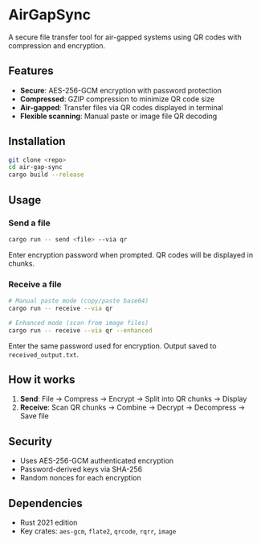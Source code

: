 # AirGapSync

A secure file transfer tool for air-gapped systems using QR codes with compression and encryption.

## Features

- **Secure**: AES-256-GCM encryption with password protection
- **Compressed**: GZIP compression to minimize QR code size
- **Air-gapped**: Transfer files via QR codes displayed in terminal
- **Flexible scanning**: Manual paste or image file QR decoding

## Installation

```bash
git clone <repo>
cd air-gap-sync
cargo build --release
```

## Usage

### Send a file

```bash
cargo run -- send <file> --via qr
```

Enter encryption password when prompted. QR codes will be displayed in chunks.

### Receive a file

```bash
# Manual paste mode (copy/paste base64)
cargo run -- receive --via qr

# Enhanced mode (scan from image files)
cargo run -- receive --via qr --enhanced
```

Enter the same password used for encryption. Output saved to `received_output.txt`.

## How it works

1. **Send**: File → Compress → Encrypt → Split into QR chunks → Display
2. **Receive**: Scan QR chunks → Combine → Decrypt → Decompress → Save file

## Security

- Uses AES-256-GCM authenticated encryption
- Password-derived keys via SHA-256
- Random nonces for each encryption

## Dependencies

- Rust 2021 edition
- Key crates: `aes-gcm`, `flate2`, `qrcode`, `rqrr`, `image`
